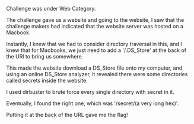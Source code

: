 Challenge was under Web Category.

The challenge gave us a website and going to the website, I saw that the challenge makers had indicated that the website server was hosted on a Macbook.

Instantly, I knew that we had to consider directory traversal in this, and I knew that for Macbooks, we just need to add a '/.DS_Store' at the back of the URl to bring us somewhere.

This made the website download a DS_Store file onto my computer, and using an online DS_Store analyzer, it revealed there were some directories called secrets inside the website.

I used dirbuster to brute force every single directory with secret in it.

Eventually, I found the right one, which was '/secret/(a very long hex)'.

Putting it at the back of the URL gave me the flag!
